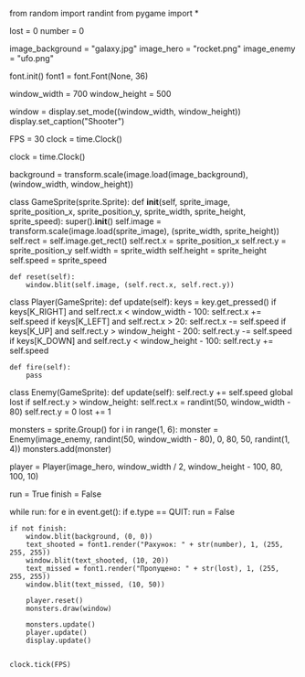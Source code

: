from random import randint
from pygame import *

lost = 0
number = 0

image_background = "galaxy.jpg"
image_hero = "rocket.png" 
image_enemy = "ufo.png"

font.init()
font1 = font.Font(None, 36)

window_width = 700
window_height = 500

window = display.set_mode((window_width, window_height))
display.set_caption("Shooter")

FPS = 30
clock = time.Clock()



clock = time.Clock()

background = transform.scale(image.load(image_background), (window_width, window_height))

class GameSprite(sprite.Sprite):
    def __init__(self, sprite_image, sprite_position_x, sprite_position_y, sprite_width, sprite_height, sprite_speed):
        super().__init__()
        self.image = transform.scale(image.load(sprite_image), (sprite_width, sprite_height))
        self.rect = self.image.get_rect()
        self.rect.x = sprite_position_x
        self.rect.y = sprite_position_y
        self.width = sprite_width
        self.height = sprite_height
        self.speed = sprite_speed
    
    def reset(self):
        window.blit(self.image, (self.rect.x, self.rect.y))

class Player(GameSprite):
    def update(self):
        keys = key.get_pressed()
        if keys[K_RIGHT] and self.rect.x < window_width - 100:
            self.rect.x += self.speed
        if keys[K_LEFT] and self.rect.x > 20:
            self.rect.x -= self.speed
        if keys[K_UP] and self.rect.y > window_height - 200:
            self.rect.y -= self.speed
        if keys[K_DOWN] and self.rect.y < window_height - 100:
            self.rect.y += self.speed
        
    def fire(self):
        pass

class Enemy(GameSprite):
    def update(self):
        self.rect.y += self.speed
        global lost
        if self.rect.y > window_height:
            self.rect.x = randint(50, window_width - 80)
            self.rect.y = 0
            lost += 1

monsters = sprite.Group()
for i in range(1, 6):
    monster = Enemy(image_enemy, randint(50, window_width - 80), 0, 80, 50, randint(1, 4))
    monsters.add(monster)

player = Player(image_hero, window_width / 2, window_height - 100, 80, 100, 10)

run = True
finish = False

while run:
    for e in event.get():
        if e.type == QUIT:
            run = False

    if not finish:
        window.blit(background, (0, 0))
        text_shooted = font1.render("Рахунок: " + str(number), 1, (255, 255, 255))
        window.blit(text_shooted, (10, 20))
        text_missed = font1.render("Пропущено: " + str(lost), 1, (255, 255, 255))
        window.blit(text_missed, (10, 50))

        player.reset()
        monsters.draw(window)

        monsters.update()
        player.update()
        display.update()


    clock.tick(FPS)
